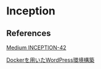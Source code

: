 # Inception


## References
[Medium INCEPTION-42](https://medium.com/@gamer.samox/inception-42-d9f1fc38b877)

[Dockerを用いたWordPress環境構築](https://qiita.com/ryhara/items/0581c03e82bd84c54a6f)

